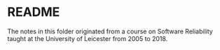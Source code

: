 # README

The notes in this folder originated from a course on Software Reliability taught at the University of Leicester from 2005 to 2018.